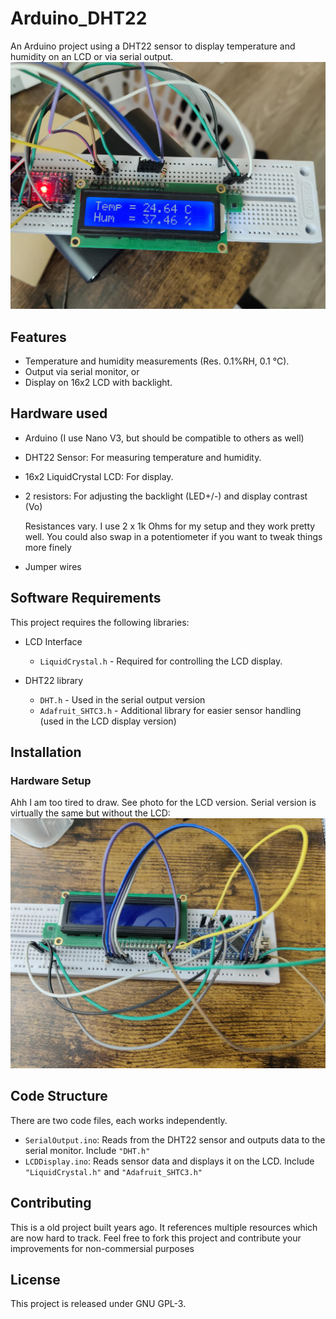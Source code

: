 # Arduino_DHT22
An Arduino project using a DHT22 sensor to display temperature and humidity on an LCD or via serial output.
![Overview](img/Overview.jpg)
## Features
- Temperature and humidity measurements (Res. 0.1%RH, 0.1 &deg;C).
- Output via serial monitor, or
- Display on 16x2 LCD with backlight.

## Hardware used
- Arduino (I use Nano V3, but should be compatible to others as well)
- DHT22 Sensor: For measuring temperature and humidity.
- 16x2 LiquidCrystal LCD: For display.
- 2 resistors: For adjusting the backlight (LED+/-) and display contrast (Vo)

    Resistances vary. I use 2 x 1k Ohms for my setup and they work pretty well. You could also swap in a potentiometer if you want to tweak things more finely
- Jumper wires

## Software Requirements
This project requires the following libraries:

- LCD Interface
    - `LiquidCrystal.h` - Required for controlling the LCD display.

- DHT22 library
    - `DHT.h` - Used in the serial output version
    - `Adafruit_SHTC3.h` - Additional library for easier sensor handling (used in the LCD display version)

## Installation

### Hardware Setup
Ahh I am too tired to draw. See photo for the LCD version. Serial version is virtually the same but without the LCD:
![My Image](img/wiring.jpg)

## Code Structure
There are two code files, each works independently.
- `SerialOutput.ino`: Reads from the DHT22 sensor and outputs data to the serial monitor. Include `"DHT.h"`
- `LCDDisplay.ino`:  Reads sensor data and displays it on the LCD. Include `"LiquidCrystal.h"` and `"Adafruit_SHTC3.h"`

## Contributing
This is a old project built years ago. It references multiple resources which are now hard to track. Feel free to fork this project and contribute your improvements for non-commersial purposes

## License
This project is released under GNU GPL-3.